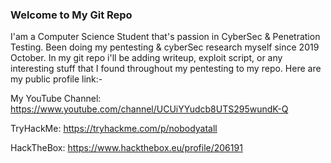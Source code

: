 ### Welcome to My Git Repo

I'am a Computer Science Student that's passion in CyberSec & Penetration Testing. Been doing my pentesting & cyberSec research myself since 2019 October. In my git repo i'll be adding writeup, exploit script, or any interesting stuff that I found throughout my pentesting to my repo. Here are my public profile link:-

My YouTube Channel:
https://www.youtube.com/channel/UCUiYYudcb8UTS295wundK-Q

TryHackMe:
https://tryhackme.com/p/nobodyatall

HackTheBox:
https://www.hackthebox.eu/profile/206191
